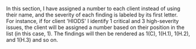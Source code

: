 In this section, I have assigned a number to each client instead of using their name, and the severity of each finding is labeled by its first letter.  
For instance, if for client 'HIODS' I identify 1 critical and 3 high-severity issues, the client will be assigned a number based on their position in the list (in this case, 1). 
The findings will then be rendered as 1(C), 1(H.1), 1(H.2), and 1(H.3) and so on.
